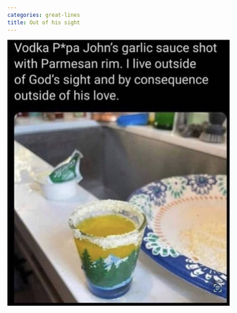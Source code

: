 ```yaml
---
categories: great-lines
title: Out of his sight
---
```


![vodka](https://raw.githubusercontent.com/muneer78/muneer78.github.io/master/images/VodkaPapaJohns.png)



